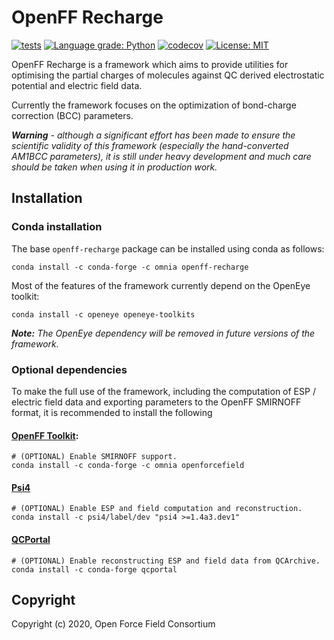 # OpenFF Recharge

[![tests](https://github.com/openforcefield/openff-recharge/workflows/tests/badge.svg?branch=master)](https://github.com/openforcefield/openff-recharge/workflows/tests/)
[![Language grade: Python](https://img.shields.io/lgtm/grade/python/g/openforcefield/openff-recharge.svg?logo=lgtm&logoWidth=18)](https://lgtm.com/projects/g/openforcefield/openff-recharge/context:python)
[![codecov](https://codecov.io/gh/openforcefield/openff-recharge/branch/master/graph/badge.svg)](https://codecov.io/gh/openforcefield/openff-recharge/branch/master)
[![License: MIT](https://img.shields.io/badge/License-MIT-yellow.svg)](https://opensource.org/licenses/MIT)

OpenFF Recharge is a framework which aims to provide utilities for optimising the partial charges of molecules against 
QC derived electrostatic potential and electric field data.
 
Currently the framework focuses on the optimization of bond-charge correction (BCC) parameters.

***Warning** - although a significant effort has been made to ensure the scientific validity of this framework 
(especially the hand-converted AM1BCC parameters), it is still under heavy development and much care should be taken 
when using it in production work.*

## Installation

### Conda installation

The base `openff-recharge` package can be installed using conda as follows:

```
conda install -c conda-forge -c omnia openff-recharge
```

Most of the features of the framework currently depend on the OpenEye toolkit:

```
conda install -c openeye openeye-toolkits
``` 

***Note:** The OpenEye dependency will be removed in future versions of the framework.*

### Optional dependencies

To make the full use of the framework, including the computation of ESP / electric field data and exporting parameters
to the OpenFF SMIRNOFF format, it is recommended to install the following 

#### [OpenFF Toolkit](https://github.com/openforcefield/openforcefield):

```
# (OPTIONAL) Enable SMIRNOFF support.
conda install -c conda-forge -c omnia openforcefield
```

#### [Psi4](http://www.psicode.org/)

```
# (OPTIONAL) Enable ESP and field computation and reconstruction.
conda install -c psi4/label/dev "psi4 >=1.4a3.dev1"
```

#### [QCPortal](https://github.com/MolSSI/QCPortal)

```
# (OPTIONAL) Enable reconstructing ESP and field data from QCArchive.
conda install -c conda-forge qcportal
```

## Copyright

Copyright (c) 2020, Open Force Field Consortium
